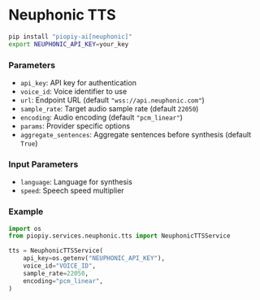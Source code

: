 # Neuphonic TTS

```bash
pip install "piopiy-ai[neuphonic]"
export NEUPHONIC_API_KEY=your_key
```

### Parameters

- `api_key`: API key for authentication
- `voice_id`: Voice identifier to use
- `url`: Endpoint URL (default `"wss://api.neuphonic.com"`)
- `sample_rate`: Target audio sample rate (default `22050`)
- `encoding`: Audio encoding (default `"pcm_linear"`)
- `params`: Provider specific options
- `aggregate_sentences`: Aggregate sentences before synthesis (default `True`)

### Input Parameters

- `language`: Language for synthesis
- `speed`: Speech speed multiplier

### Example

```python
import os
from piopiy.services.neuphonic.tts import NeuphonicTTSService

tts = NeuphonicTTSService(
    api_key=os.getenv("NEUPHONIC_API_KEY"),
    voice_id="VOICE_ID",
    sample_rate=22050,
    encoding="pcm_linear",
)
```
